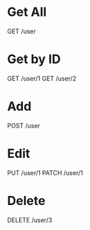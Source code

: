# Get All

GET /user

# Get by ID

GET /user/1
GET /user/2

# Add

POST /user

# Edit

PUT /user/1
PATCH /user/1

# Delete

DELETE /user/3
